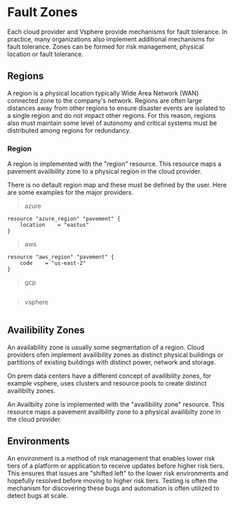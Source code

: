 # Fault Zones

Each cloud provider and Vsphere provide mechanisms for fault tolerance. In practice, many organizations also implement additional mechanisms for fault tolerance. Zones can be formed for risk management, physical location or fault tolerance.

## Regions

A region is a physical location typically Wide Area Network (WAN) connected zone to the company's network. Regions are often large distances away from other regions to ensure disaster events are isolated to a single region and do not impact other regions. For this reason, regions also must maintain some level of autonomy and critical systems must be distributed among regions for redundancy.

### Region

A region is implemented with the "region" resource. This resource maps a pavement availbility zone to a physical region in the cloud provider.

There is no default region map and these must be defined by the user. Here are some examples for the major providers.

> azure

```
resource "azure_region" "pavement" {
    location    = "eastus"    
}
```

> aws

```
resource "aws_region" "pavement" {
    code    = "us-east-2"    
}
```

> gcp

```
```

> vsphere

```
```

## Availibility Zones

An availability zone is usually some segmentation of a region. Cloud providers ofen implement availibility zones as distinct physical buildings or partitions of existing buildings with distinct power, network and storage. 

On prem data centers have a different concept of availibility zones, for example vsphere, uses clusters and resource pools to create distinct availibilty zones. 

An Availbiity zone is implemented with the "availibility zone" resource. This resource maps a pavement availbility zone to a physical availibilty zone in the cloud provider.

## Environments

An environment is a method of risk management that enables lower risk tiers of a platform or application to receive updates before higher risk tiers. This ensures that issues are "shifted left" to the lower risk environments and hopefully resolved before moving to higher risk tiers. Testing is often the mechanism for discovering these bugs and automation is often utilized to detect bugs at scale. 